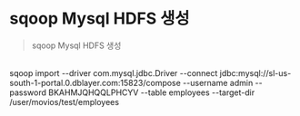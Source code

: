 
sqoop Mysql HDFS 생성
==================
>sqoop Mysql HDFS 생성
<br>
sqoop import --driver com.mysql.jdbc.Driver --connect jdbc:mysql://sl-us-south-1-portal.0.dblayer.com:15823/compose --username admin --password BKAHMJQHQQLPHCYV --table employees --target-dir /user/movios/test/employees
<br>
<br>
